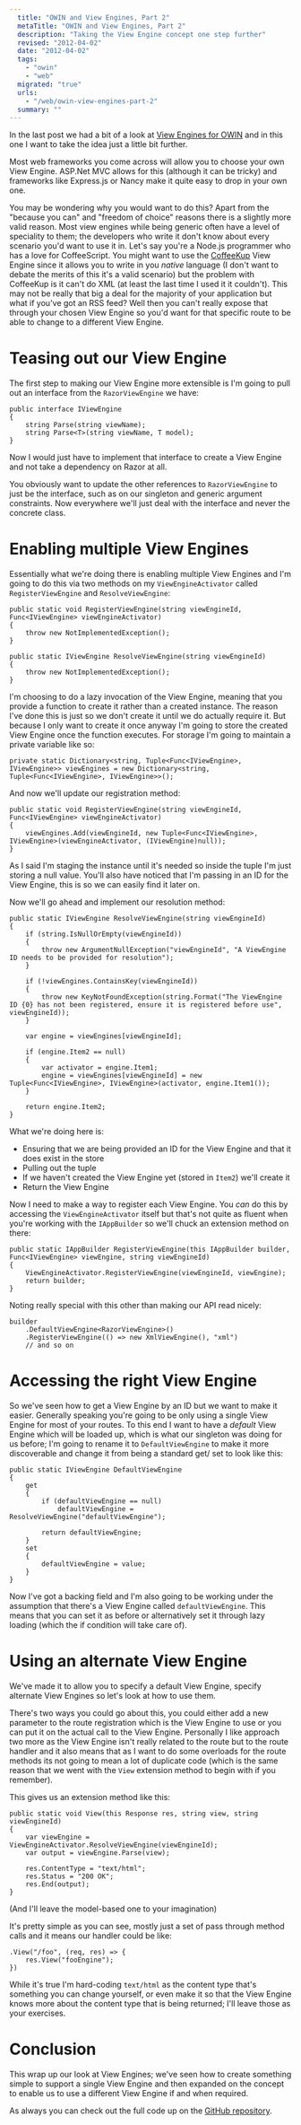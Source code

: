 ```yaml
---
  title: "OWIN and View Engines, Part 2"
  metaTitle: "OWIN and View Engines, Part 2"
  description: "Taking the View Engine concept one step further"
  revised: "2012-04-02"
  date: "2012-04-02"
  tags: 
    - "owin"
    - "web"
  migrated: "true"
  urls: 
    - "/web/owin-view-engines-part-2"
  summary: ""
---
```

In the last post we had a bit of a look at [View Engines for OWIN](http://www.aaron-powell.com/web/owin-view-engines) and in this one I want to take the idea just a little bit further.

Most web frameworks you come across will allow you to choose your own View Engine. ASP.Net MVC allows for this (although it can be tricky) and frameworks like Express.js or Nancy make it quite easy to drop in your own one.

You may be wondering why you would want to do this? Apart from the "because you can" and "freedom of choice" reasons there is a slightly more valid reason. Most view engines while being generic often have a level of speciality to them; the developers who write it don't know about every scenario you'd want to use it in. Let's say you're a Node.js programmer who has a love for CoffeeScript. You might want to use the [CoffeeKup](http://coffeekup.org/) View Engine since it allows you to write in you *native* language (I don't want to debate the merits of this it's a valid scenario) but the problem with CoffeeKup is it can't do XML (at least the last time I used it it couldn't). This may not be really that big a deal for the majority of your application but what if you've got an RSS feed? Well then you can't really expose that through your chosen View Engine so you'd want for that specific route to be able to change to a different View Engine.

# Teasing out our View Engine

The first step to making our View Engine more extensible is I'm going to pull out an interface from the `RazorViewEngine` we have:

    public interface IViewEngine
    {
        string Parse(string viewName);
        string Parse<T>(string viewName, T model);
    }
    
Now I would just have to implement that interface to create a View Engine and not take a dependency on Razor at all.

You obviously want to update the other references to `RazorViewEngine` to just be the interface, such as on our singleton and generic argument constraints. Now everywhere we'll just deal with the interface and never the concrete class.

# Enabling multiple View Engines

Essentially what we're doing there is enabling multiple View Engines and I'm going to do this via two methods on my `ViewEngineActivator` called `RegisterViewEngine` and `ResolveViewEngine`:

	public static void RegisterViewEngine(string viewEngineId, Func<IViewEngine> viewEngineActivator)
	{
		throw new NotImplementedException();
	}
	
	public static IViewEngine ResolveViewEngine(string viewEngineId)
	{
		throw new NotImplementedException();
	}
	
I'm choosing to do a lazy invocation of the View Engine, meaning that you provide a function to create it rather than a created instance. The reason I've done this is just so we don't create it until we do actually require it. But because I only want to create it once anyway I'm going to store the created View Engine once the function executes. For storage I'm going to maintain a private variable like so:

	private static Dictionary<string, Tuple<Func<IViewEngine>, IViewEngine>> viewEngines = new Dictionary<string, Tuple<Func<IViewEngine>, IViewEngine>>();
	
And now we'll update our registration method:

    public static void RegisterViewEngine(string viewEngineId, Func<IViewEngine> viewEngineActivator)
    {
        viewEngines.Add(viewEngineId, new Tuple<Func<IViewEngine>, IViewEngine>(viewEngineActivator, (IViewEngine)null));
    }

As I said I'm staging the instance until it's needed so inside the tuple I'm just storing a null value. You'll also have noticed that I'm passing in an ID for the View Engine, this is so we can easily find it later on.

Now we'll go ahead and implement our resolution method:

    public static IViewEngine ResolveViewEngine(string viewEngineId)
    {
        if (string.IsNullOrEmpty(viewEngineId))
        {
            throw new ArgumentNullException("viewEngineId", "A ViewEngine ID needs to be provided for resolution");
        }

        if (!viewEngines.ContainsKey(viewEngineId))
        {
            throw new KeyNotFoundException(string.Format("The ViewEngine ID {0} has not been registered, ensure it is registered before use", viewEngineId));
        }

        var engine = viewEngines[viewEngineId];

        if (engine.Item2 == null)
        {
            var activator = engine.Item1;
            engine = viewEngines[viewEngineId] = new Tuple<Func<IViewEngine>, IViewEngine>(activator, engine.Item1());
        }

        return engine.Item2;
    }
    
What we're doing here is:

* Ensuring that we are being provided an ID for the View Engine and that it does exist in the store
* Pulling out the tuple
* If we haven't created the View Engine yet (stored in `Item2`) we'll create it
* Return the View Engine

Now I need to make a way to register each View Engine. You *can* do this by accessing the `ViewEngineActivator` itself but that's not quite as fluent when you're working with the `IAppBuilder` so we'll chuck an extension method on there:

    public static IAppBuilder RegisterViewEngine(this IAppBuilder builder, Func<IViewEngine> viewEngine, string viewEngineId)
    {
        ViewEngineActivator.RegisterViewEngine(viewEngineId, viewEngine);
        return builder;
    }

Noting really special with this other than making our API read nicely:

	builder
		.DefaultViewEngine<RazorViewEngine>()
		.RegisterViewEngine(() => new XmlViewEngine(), "xml")
		// and so on

# Accessing the right View Engine

So we've seen how to get a View Engine by an ID but we want to make it easier. Generally speaking you're going to be only using a single View Engine for most of your routes. To this end I want to have a *default* View Engine which will be loaded up, which is what our singleton was doing for us before; I'm going to rename it to `DefaultViewEngine` to make it more discoverable and change it from being a standard get/ set to look like this:

    public static IViewEngine DefaultViewEngine
    {
        get
        {
            if (defaultViewEngine == null)
                defaultViewEngine = ResolveViewEngine("defaultViewEngine");

            return defaultViewEngine;
        }
        set
        {
            defaultViewEngine = value;
        }
    }

Now I've got a backing field and I'm also going to be working under the assumption that there's a View Engine called `defaultViewEngine`. This means that you can set it as before or alternatively set it through lazy loading (which the if condition will take care of).

# Using an alternate View Engine

We've made it to allow you to specify a default View Engine, specify alternate View Engines so let's look at how to use them.

There's two ways you could go about this, you could either add a new parameter to the route registration which is the View Engine to use or you can put it on the actual call to the View Engine. Personally I like approach two more as the View Engine isn't really related to the route but to the route handler and it also means that as I want to do some overloads for the route methods its not going to mean a lot of duplicate code (which is the same reason that we went with the `View` extension method to begin with if you remember).

This gives us an extension method like this:

    public static void View(this Response res, string view, string viewEngineId)
    {
        var viewEngine = ViewEngineActivator.ResolveViewEngine(viewEngineId);
        var output = viewEngine.Parse(view);

        res.ContentType = "text/html";
        res.Status = "200 OK";
        res.End(output);
    }
    
(And I'll leave the model-based one to your imagination)

It's pretty simple as you can see, mostly just a set of pass through method calls and it means our handler could be like:

	.View("/foo", (req, res) => {
		res.View("fooEngine");
	})
	
While it's true I'm hard-coding `text/html` as the content type that's something you can change yourself, or even make it so that the View Engine knows more about the content type that is being returned; I'll leave those as your exercises.

# Conclusion

This wrap up our look at View Engines; we've seen how to create something simple to support a single View Engine and then expanded on the concept to enable us to use a different View Engine if and when required.

As always you can check out the full code up on the [GitHub repository](https://github.com/aaronpowell/Owin.HelloWorld).